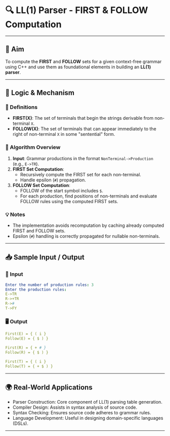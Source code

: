 # 🔍 LL(1) Parser - FIRST & FOLLOW Computation

---

## 📌 Aim

To compute the **FIRST** and **FOLLOW** sets for a given context-free grammar using C++ and use them as foundational elements in building an **LL(1) parser**.

---

## 🧠 Logic & Mechanism

### 🔹 Definitions

- **FIRST(X)**: The set of terminals that begin the strings derivable from non-terminal `X`.
- **FOLLOW(X)**: The set of terminals that can appear immediately to the right of non-terminal `X` in some "sentential" form.

### 🔄 Algorithm Overview

1. **Input**: Grammar productions in the format `NonTerminal->Production` (e.g., `E->TR`).
2. **FIRST Set Computation**:
   - Recursively compute the FIRST set for each non-terminal.
   - Handle epsilon (`#`) propagation.
3. **FOLLOW Set Computation**:
   - FOLLOW of the start symbol includes `$`.
   - For each production, find positions of non-terminals and evaluate FOLLOW rules using the computed FIRST sets.

### 💡 Notes

- The implementation avoids recomputation by caching already computed FIRST and FOLLOW sets.
- Epsilon (`#`) handling is correctly propagated for nullable non-terminals.

---

## 📥 Sample Input / Output

### 🧾 Input
```yaml
Enter the number of production rules: 3
Enter the production rules:
E->TR
R->+TR
R->#
T->FY
```

### 🖥️ Output
```yaml
First(E) = { ( i }
Follow(E) = { $ ) }

First(R) = { + # }
Follow(R) = { $ ) }

First(T) = { ( i }
Follow(T) = { + $ ) }
```

---

## 🌍 Real-World Applications

- Parser Construction: Core component of LL(1) parsing table generation.
- Compiler Design: Assists in syntax analysis of source code.
- Syntax Checking: Ensures source code adheres to grammar rules.
- Language Development: Useful in designing domain-specific languages (DSLs).

---
  
